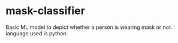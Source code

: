 # mask-classifier
Basic ML model to depict whether a person is wearing mask or not.
language used is python
